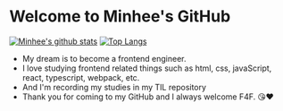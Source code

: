 # Welcome to Minhee's GitHub
[![Minhee's github stats](https://github-readme-stats.vercel.app/api?username=minhee0327&hide=stars&show_icons=true&title_color=513861&icon_color=513861)](https://github.com/minhee0327/github-readme-stats)
[![Top Langs](https://github-readme-stats.vercel.app/api/top-langs/?username=minhee0327&layout=compact&title_color=513861&icon_color=513861)](https://github.com/minhee0327/github-readme-stats)

- My dream is to become a frontend engineer.
- I love studying frontend related things such as html, css, javaScript, react, typescript, webpack, etc.
- And I'm recording my studies in my TIL repository
- Thank you for coming to my GitHub and I always welcome F4F. 😘❤️



